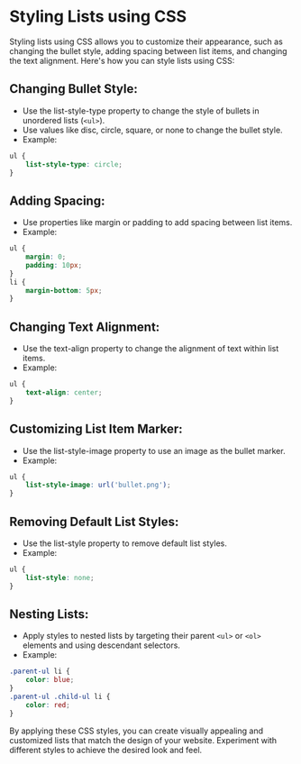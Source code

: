 # Styling Lists using CSS

Styling lists using CSS allows you to customize their appearance, such as changing the bullet style, adding spacing between list items, and changing the text alignment. Here's how you can style lists using CSS:

## Changing Bullet Style:
- Use the list-style-type property to change the style of bullets in unordered lists (`<ul>`).
- Use values like disc, circle, square, or none to change the bullet style.
- Example:

```css
ul {
    list-style-type: circle;
}
```

## Adding Spacing:
- Use properties like margin or padding to add spacing between list items.
- Example:

```css
ul {
    margin: 0;
    padding: 10px;
}
li {
    margin-bottom: 5px;
}
```

## Changing Text Alignment:
- Use the text-align property to change the alignment of text within list items.
- Example:

```css
ul {
    text-align: center;
}
```

## Customizing List Item Marker:
- Use the list-style-image property to use an image as the bullet marker.
- Example:

```css
ul {
    list-style-image: url('bullet.png');
}
```

## Removing Default List Styles:
- Use the list-style property to remove default list styles.
- Example:

```css
ul {
    list-style: none;
}
```

## Nesting Lists:
- Apply styles to nested lists by targeting their parent `<ul>` or `<ol>` elements and using descendant selectors.
- Example:

```css
.parent-ul li {
    color: blue;
}
.parent-ul .child-ul li {
    color: red;
}
```

By applying these CSS styles, you can create visually appealing and customized lists that match the design of your website. Experiment with different styles to achieve the desired look and feel.
